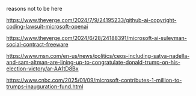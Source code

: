 reasons not to be here

https://www.theverge.com/2024/7/9/24195233/github-ai-copyright-coding-lawsuit-microsoft-openai

https://www.theverge.com/2024/6/28/24188391/microsoft-ai-suleyman-social-contract-freeware

https://www.msn.com/en-us/news/politics/ceos-including-satya-nadella-and-sam-altman-are-lining-up-to-congratulate-donald-trump-on-his-election-victory/ar-AA1tD8Bx

https://www.cnbc.com/2025/01/09/microsoft-contributes-1-million-to-trumps-inauguration-fund.html
